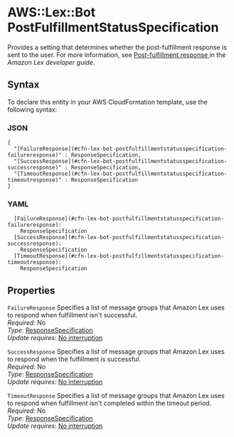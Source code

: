# AWS::Lex::Bot PostFulfillmentStatusSpecification<a name="aws-properties-lex-bot-postfulfillmentstatusspecification"></a>

Provides a setting that determines whether the post\-fulfillment response is sent to the user\. For more information, see [ Post\-fulfillment response ](https://docs.aws.amazon.com/latest/dg/streaming-progress.html#progress-complete) in the *Amazon Lex developer guide*\.

## Syntax<a name="aws-properties-lex-bot-postfulfillmentstatusspecification-syntax"></a>

To declare this entity in your AWS CloudFormation template, use the following syntax:

### JSON<a name="aws-properties-lex-bot-postfulfillmentstatusspecification-syntax.json"></a>

```
{
  "[FailureResponse](#cfn-lex-bot-postfulfillmentstatusspecification-failureresponse)" : ResponseSpecification,
  "[SuccessResponse](#cfn-lex-bot-postfulfillmentstatusspecification-successresponse)" : ResponseSpecification,
  "[TimeoutResponse](#cfn-lex-bot-postfulfillmentstatusspecification-timeoutresponse)" : ResponseSpecification
}
```

### YAML<a name="aws-properties-lex-bot-postfulfillmentstatusspecification-syntax.yaml"></a>

```
  [FailureResponse](#cfn-lex-bot-postfulfillmentstatusspecification-failureresponse): 
    ResponseSpecification
  [SuccessResponse](#cfn-lex-bot-postfulfillmentstatusspecification-successresponse): 
    ResponseSpecification
  [TimeoutResponse](#cfn-lex-bot-postfulfillmentstatusspecification-timeoutresponse): 
    ResponseSpecification
```

## Properties<a name="aws-properties-lex-bot-postfulfillmentstatusspecification-properties"></a>

`FailureResponse`  <a name="cfn-lex-bot-postfulfillmentstatusspecification-failureresponse"></a>
Specifies a list of message groups that Amazon Lex uses to respond when fulfillment isn't successful\.  
*Required*: No  
*Type*: [ResponseSpecification](aws-properties-lex-bot-responsespecification.md)  
*Update requires*: [No interruption](https://docs.aws.amazon.com/AWSCloudFormation/latest/UserGuide/using-cfn-updating-stacks-update-behaviors.html#update-no-interrupt)

`SuccessResponse`  <a name="cfn-lex-bot-postfulfillmentstatusspecification-successresponse"></a>
Specifies a list of message groups that Amazon Lex uses to respond when the fulfillment is successful\.  
*Required*: No  
*Type*: [ResponseSpecification](aws-properties-lex-bot-responsespecification.md)  
*Update requires*: [No interruption](https://docs.aws.amazon.com/AWSCloudFormation/latest/UserGuide/using-cfn-updating-stacks-update-behaviors.html#update-no-interrupt)

`TimeoutResponse`  <a name="cfn-lex-bot-postfulfillmentstatusspecification-timeoutresponse"></a>
Specifies a list of message groups that Amazon Lex uses to respond when fulfillment isn't completed within the timeout period\.  
*Required*: No  
*Type*: [ResponseSpecification](aws-properties-lex-bot-responsespecification.md)  
*Update requires*: [No interruption](https://docs.aws.amazon.com/AWSCloudFormation/latest/UserGuide/using-cfn-updating-stacks-update-behaviors.html#update-no-interrupt)